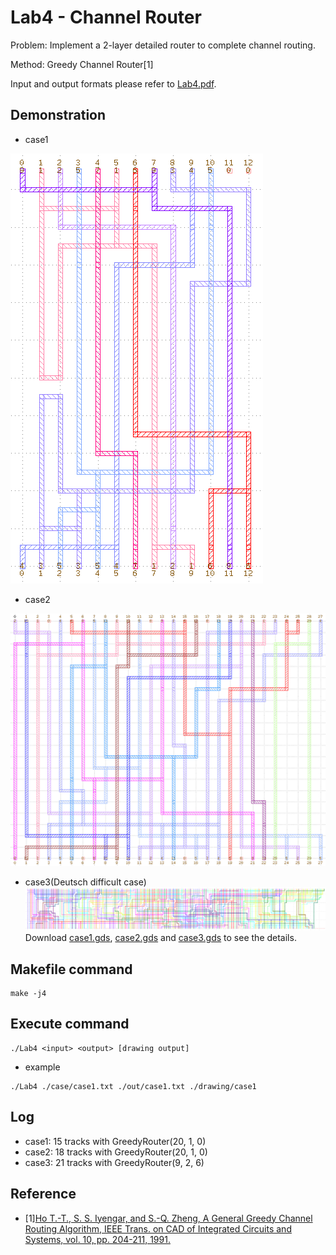 # Lab4 - Channel Router
Problem: Implement a 2-layer detailed router to complete channel routing.

Method: Greedy Channel Router[1]

Input and output formats please refer to [Lab4.pdf](./Lab4.pdf).

## Demonstration
* case1
 
![](./drawing/case1.png)
* case2

![](./drawing/case2.png)
* case3(Deutsch difficult case)
![](./drawing/case3.png)
Download [case1.gds](./drawing/case1.gds), [case2.gds](./drawing/case2.gds) and [case3.gds](./drawing/case3.gds) to see the details.

## Makefile command
```
make -j4
```

## Execute command
```
./Lab4 <input> <output> [drawing output]
```
* example
```
./Lab4 ./case/case1.txt ./out/case1.txt ./drawing/case1
```

## Log
* case1: 15 tracks with GreedyRouter(20, 1, 0)
* case2: 18 tracks with GreedyRouter(20, 1, 0)
* case3: 21 tracks with GreedyRouter(9, 2, 6)

## Reference 
* \[1\][Ho T.-T., S. S. Iyengar, and S.-Q. Zheng, A General  Greedy Channel Routing Algorithm, IEEE Trans. on CAD of Integrated Circuits and Systems, vol. 10, pp. 204-211, 1991.](https://ieeexplore.ieee.org/document/1585533/citations?tabFilter=papers#citations)
